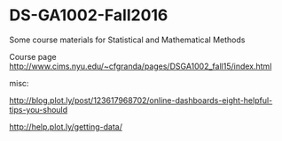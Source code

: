 # DS-GA1002-Fall2016
Some course materials for Statistical and Mathematical Methods

Course page
http://www.cims.nyu.edu/~cfgranda/pages/DSGA1002_fall15/index.html

misc:

http://blog.plot.ly/post/123617968702/online-dashboards-eight-helpful-tips-you-should

http://help.plot.ly/getting-data/

